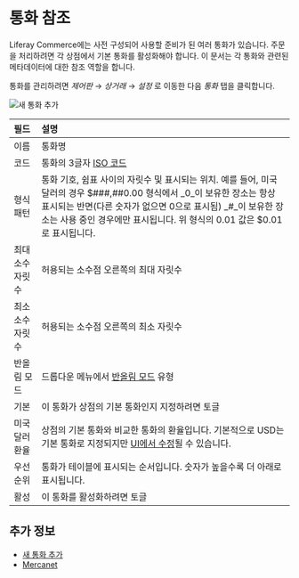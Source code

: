 # 통화 참조

Liferay Commerce에는 사전 구성되어 사용할 준비가 된 여러 통화가 있습니다. 주문을 처리하려면 각 상점에서 기본 통화를 활성화해야 합니다. 이 문서는 각 통화와 관련된 메타데이터에 대한 참조 역할을 합니다.

통화를 관리하려면 _제어판_ → _상거래_ → _설정_ 로 이동한 다음 _통화_ 탭을 클릭합니다.

![새 통화 추가](./currencies-reference/images/01.png)

| 필드 | 설명 |
| :--- | :--- |
| 이름 | 통화명 |
| 코드 | 통화의 3글자 [ISO 코드](https://www.currency-iso.org/en/home/tables/table-a1.html) |
| 형식 패턴 | 통화 기호, 쉼표 사이의 자릿수 및 표시되는 위치. 예를 들어, 미국 달러의 경우 $###,##0.00 형식에서 _0_이 보유한 장소는 항상 표시되는 반면(다른 숫자가 없으면 0으로 표시됨) _#_이 보유한 장소는 사용 중인 경우에만 표시됩니다. 위 형식의 0.01 값은 $0.01로 표시됩니다. |
| 최대 소수 자릿수 | 허용되는 소수점 오른쪽의 최대 자릿수 |
| 최소 소수 자릿수 | 허용되는 소수점 오른쪽의 최소 자릿수 |
| 반올림 모드 | 드롭다운 메뉴에서 [반올림 모드](https://en.wikipedia.org/wiki/Rounding#Directed_rounding_to_an_integer) 유형 |
| 기본 | 이 통화가 상점의 기본 통화인지 지정하려면 토글 |
| 미국 달러 환율 | 상점의 기본 통화와 비교한 통화의 환율입니다. 기본적으로 USD는 기본 통화로 지정되지만 [UI에서 수정](../configuring-payment-methods/mercanet.md#set-eur-as-the-primary-store-currency)될 수 있습니다. |
| 우선순위 | 통화가 테이블에 표시되는 순서입니다. 숫자가 높을수록 더 아래로 표시됩니다. |
| 활성 | 이 통화를 활성화하려면 토글 | 

## 추가 정보

* [새 통화 추가](./adding-a-new-currency.md)
* [Mercanet](../configuring-payment-methods/mercanet.md)
